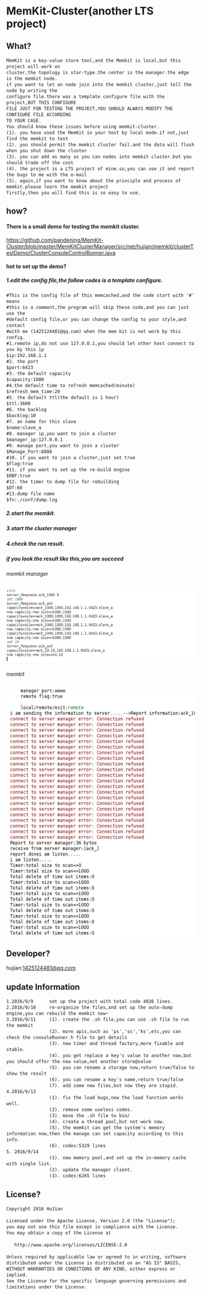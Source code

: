 # MemKit-Cluster(another LTS project)

## What?

```
MemKit is a key-value store tool,and the Memkit is local,but this project will work on    
cluster,the topology is star-type.the center is the manager.the edge is the memkit node.  
if you want to let an node join into the memkit cluster,just tell the node by writing the  
configure file.there was a template configure file with the project,BUT THIS CONFIGURE  
FILE JUST FOR TESTING THE PROJECT,YOU SHOULD ALWAYS MODIFY THE CONFIGURE FILE ACCORDING   
TO YOUR CASE.   
You should know these issues before using memkit-cluster.   
(1). you have used the MemKit in your host by local mode.if not,just find the memkit to test  
(2). you should permit the memkit cluster fail.and the data will flush when you shut down the cluster  
(3). you can add as many as you can nodes into memkit cluster.but you should trade off the cost   
(4). the project is a LTS project of mine.so,you can use it and report the bugs to me with the e-mail   
(5). again,if you want to know about the principle and process of memkit.please learn the memkit project    
firstly,then you will find this is so easy to use.
```


## how?

#### There is a small demo for testing the memkit cluster. 
<https://github.com/pandening/MemKit-Cluster/blob/master/MemKitClusterManager/src/net/hujian/memkit/clusterTestDemo/ClusterConsoleControlRunner.java>
#### hot to set up the demo?
##### 1.edit the config file,the follow codes is a template configure.
```
#This is the config file of this memcached,and the code start with '#' means
#this is a comment,the program will skip these code,and you can just use the
#default config file,or you can change the config to your style,and contact
#with me (1425124481@qq.com) when the mem kit is not work by this config.
#1.remote ip,do not use 127.0.0.1,you should let other host connect to you by this ip
$ip:192.168.1.1
#2. the port
$port:6423
#3. the default capacity
$capacity:1000
#4.the default time to refresh memcached(minute)
$refresh_mem_time:20
#5. the default ttl(the default is 1 hour)
$ttl:3600
#6. the backlog
$backlog:10
#7. an name for this slave
$name:slave_a
#8. manager ip,you want to join a cluster
$manager_ip:127.0.0.1
#9. manage port,you want to join a cluster
$Manage_Port:8888
#10. if you want to join a cluster,just set true
$Flag:true
#11. if you want to set up the re-build engine
$RBF:true
#12. the timer to dump file for rebuilding
$DT:60
#13.dump file name
$fn:./conf/dump.log
```
##### 2.start the memkit.
##### 3.start the cluster manager
##### 4.check the run result.
##### if you look the result like this,you are succeed  
###### memkit manager
![iamge](https://github.com/pandening/images/blob/master/memkitDemoRun.png)
###### memkit 
![image](https://github.com/pandening/images/blob/master/memkitserver.png)

## Developer?

hujian:<1425124481@qq.com>

## update Information

```
1.2016/9/9      set up the project with total code 4026 lines.    
2.2016/9/10     re-organize the files,and set up the auto-dump engine,you can rebuild the memkit now~ 
3.2016/9/11     (1). create the .sh file,you can use .sh file to run the memkit
                (2). more apis,such as 'ps','ss','ks',etc,you can check the consoleRunner.h file to get details 
                (3). new timer and thread factory,more fixable and stable. 
                (4). you get replace a key's value to another now,but you should offer the new value,not another store@value
                (5). you can rename a storage now,return true/false to show the result
                (6). you can rename a key's name,return true/false
                (7). add some new files,but now they are stupid.
4.2016/9/13
                (1). fix the load bugs,now the load function works well.
                (2). remove some useless codes.
                (3). move the .sh file to bin/
                (4). create a thread pool,but not work now.
                (5). the memkit can get the system's memory information now,then the manage can set capacity according to this info.
                (6). codes:5329 lines
5. 2016/9/14    
                (1). new memory pool,and set up the in-memory cache with single list.
                (2). update the manager client.
                (3). codes:6265 lines
```

## License?

```
Copyright 2016 HuJian

Licensed under the Apache License, Version 2.0 (the "License");
you may not use this file except in compliance with the License.
You may obtain a copy of the License at

   http://www.apache.org/licenses/LICENSE-2.0

Unless required by applicable law or agreed to in writing, software
distributed under the License is distributed on an "AS IS" BASIS,
WITHOUT WARRANTIES OR CONDITIONS OF ANY KIND, either express or implied.
See the License for the specific language governing permissions and
limitations under the License.

```
